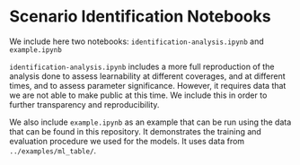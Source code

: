 # Scenario Identification Notebooks

We include here two notebooks: ``identification-analysis.ipynb`` and ``example.ipynb``

``identification-analysis.ipynb`` includes a more full reproduction of the
analysis done to assess learnability at different coverages, and at
different times, and to assess parameter significance. However, it requires
data that we are not able to make public at this time. We include this in
order to further transparency and reproducibility.

We also include ``example.ipynb`` as an example that can be run using the
data that can be found in this repository. It demonstrates the training and
evaluation procedure we used for the models. It uses data from
``../examples/ml_table/``.
